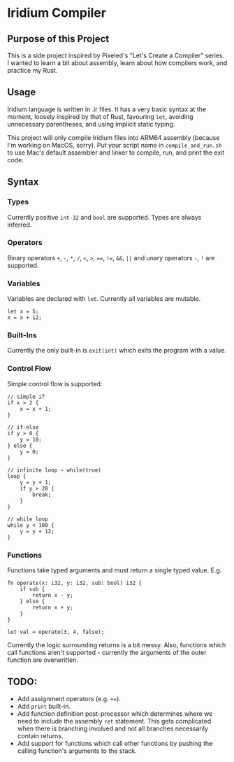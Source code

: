# Iridium Compiler

## Purpose of this Project

This is a side project inspired by Pixeled's "Let's Create a Compiler" series. I wanted to learn a bit about assembly, learn about how compilers work, and practice my Rust.

## Usage

Iridium language is written in .ir files. It has a very basic syntax at the moment, loosely inspired by that of Rust, favouring `let`, avoiding unnecessary parentheses, and using implicit static typing.

This project will only compile Iridium files into ARM64 assembly (because I'm working on MacOS, sorry). Put your script name in `compile_and_run.sh` to use Mac's default assembler and linker to compile, run, and print the exit code.

## Syntax

### Types

Currently positive `int-32` and `bool` are supported. Types are always inferred.

### Operators

Binary operators `+`, `-`, `*`, `/`, `<`, `>`, `==`, `!=`, `&&`, `||` and unary operators `-`, `!` are supported.

### Variables

Variables are declared with `let`. Currently all variables are mutable.

```
let x = 5;
x = x + 12;
```

### Built-Ins

Currently the only built-in is `exit(int)` which exits the program with a value.

### Control Flow

Simple control flow is supported:

```
// simple if
if x > 2 {
    x = x + 1;
}

// if-else
if y > 0 {
    y = 10;
} else {
    y = 0;
}

// infinite loop ~ while(true)
loop {
    y = y + 1;
    if y > 20 {
        break;
    }
}

// while loop
while y < 100 {
    y = y + 12;
}
```

### Functions

Functions take typed arguments and must return a single typed value. E.g.

```
fn operate(x: i32, y: i32, sub: bool) i32 {
    if sub {
        return x - y;
    } else {
        return x + y;
    }
}

let val = operate(3, 4, false);
```

Currently the logic surrounding returns is a bit messy. Also, functions which call functions aren't supported - currently the arguments of the outer function are overwritten.

## TODO:

- Add assignment operators (e.g. `+=`).
- Add `print` built-in.
- Add function definition post-processor which determines where we need to include the assembly `ret` statement. This gets complicated when there is branching involved and not all branches necessarily contain returns.
- Add support for functions which call other functions by pushing the calling function's arguments to the stack.
